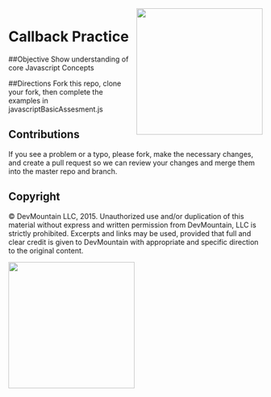 <img src="https://devmounta.in/img/logowhiteblue.png" width="250" align="right">

Callback Practice
=================

##Objective
Show understanding of core Javascript Concepts

##Directions
Fork this repo, clone your fork, then complete the examples in javascriptBasicAssesment.js

## Contributions
If you see a problem or a typo, please fork, make the necessary changes, and create a pull request so we can review your changes and merge them into the master repo and branch.

## Copyright

© DevMountain LLC, 2015. Unauthorized use and/or duplication of this material without express and written permission from DevMountain, LLC is strictly prohibited. Excerpts and links may be used, provided that full and clear credit is given to DevMountain with appropriate and specific direction to the original content.

<img src="https://devmounta.in/img/logowhiteblue.png" width="250">
